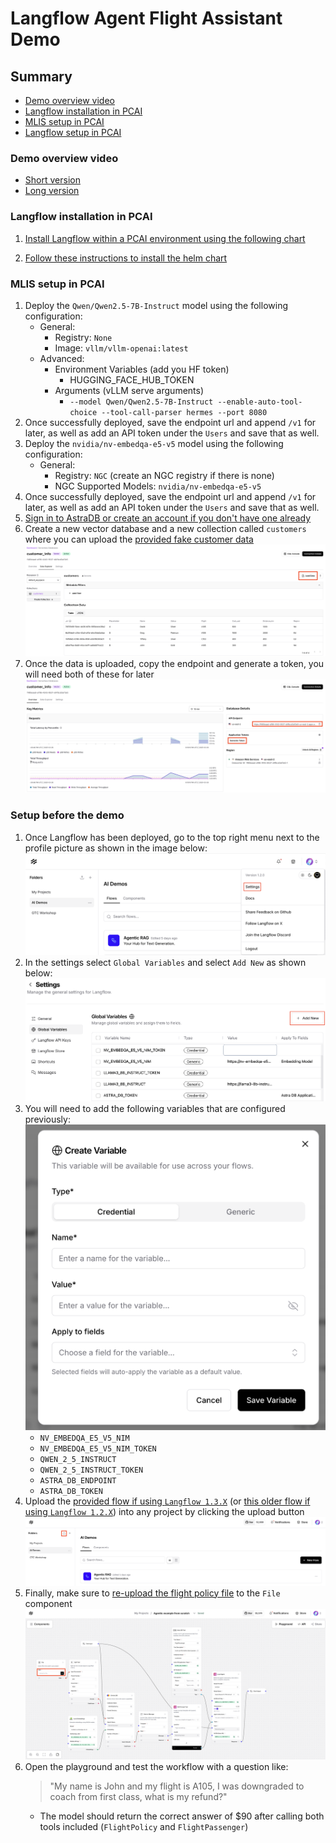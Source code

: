 # Langflow Agent Flight Assistant Demo

## Summary
- [Demo overview video](#demo-overview-video)
- [Langflow installation in PCAI](#langflow-installation-in-pcai)
- [MLIS setup in PCAI](#mlis-setup-in-pcai)
- [Langflow setup in PCAI](#setup-before-the-demo)

### Demo overview video

- [Short version](https://storage.googleapis.com/ai-solution-engineering-videos/public/PCAI%20Demo%20-%20AI%20User%20(Agentic%20Workflow%20with%20OSS%20Langflow).mp4)
- [Long version](https://hpe-my.sharepoint.com/:v:/p/hoang_phan/EUVnjGRr8wJGlCk2Hw5IwOkB8WQ0gpZ5zV9KKUXIHCSl5g?e=uexDHe&nav=eyJyZWZlcnJhbEluZm8iOnsicmVmZXJyYWxBcHAiOiJTdHJlYW1XZWJBcHAiLCJyZWZlcnJhbFZpZXciOiJTaGFyZURpYWxvZy1MaW5rIiwicmVmZXJyYWxBcHBQbGF0Zm9ybSI6IldlYiIsInJlZmVycmFsTW9kZSI6InZpZXcifX0%3D)

### Langflow installation in PCAI

1. [Install Langflow within a PCAI environment using the following chart](https://github.com/ai-solution-eng/frameworks/tree/main/langflow)

2. [Follow these instructions to install the helm chart](https://support.hpe.com/hpesc/public/docDisplay?docId=a00aie16hen_us&docLocale=en_US&page=ManageClusters/importing-applications.html)

### MLIS setup in PCAI

1. Deploy the `Qwen/Qwen2.5-7B-Instruct` model using the following configuration:
    - General:
        - Registry: `None`
        - Image: `vllm/vllm-openai:latest`
    - Advanced:
        - Environment Variables (add you HF token)
            - HUGGING_FACE_HUB_TOKEN
        - Arguments (vLLM serve arguments)
            - `--model Qwen/Qwen2.5-7B-Instruct --enable-auto-tool-choice --tool-call-parser hermes --port 8080`
2. Once successfully deployed, save the endpoint url and append `/v1` for later, as well as add an API token under the `Users` and save that as well.
3. Deploy the `nvidia/nv-embedqa-e5-v5` model using the following configuration:
    - General:
        - Registry: `NGC` (create an NGC registry if there is none)
        - NGC Supported Models: `nvidia/nv-embedqa-e5-v5`
4. Once successfully deployed, save the endpoint url and append `/v1` for later, as well as add an API token under the `Users` and save that as well.
5. [Sign in to AstraDB or create an account if you don't have one already](https://accounts.datastax.com/session-service/v1/login)
6. Create a new vector database and a new collection called `customers` where you can upload the [provided fake customer data](data/fake_customer_info.csv)
![alt text](imgs/dataupload.png)
6. Once the data is uploaded, copy the endpoint and generate a token, you will need both of these for later
![alt text](imgs/astradb.png)

### Setup before the demo

1. Once Langflow has been deployed, go to the top right menu next to the profile picture as shown in the image below:
![alt text](imgs/settings.png)
2. In the settings select `Global Variables` and select `Add New` as shown below:
![alt text](imgs/globalvariables.png)
3. You will need to add the following variables that are configured previously:
    ![alt text](imgs/newvariable.png)
    - `NV_EMBEDQA_E5_V5_NIM`
    - `NV_EMBEDQA_E5_V5_NIM_TOKEN`
    - `QWEN_2_5_INSTRUCT`
    - `QWEN_2_5_INSTRUCT_TOKEN`
    - `ASTRA_DB_ENDPOINT`
    - `ASTRA_DB_TOKEN`
4. Upload the [provided flow if using `Langflow 1.3.X`](langflow-agent-v1-3.json) (or [this older flow if using `Langflow 1.2.X`](langflow-agent-v1-2.json)) into any project by clicking the upload button
![alt text](imgs/flowupload.png)
5. Finally, make sure to [re-upload the flight policy file](data/delta_refund_policy.pdf) to the `File` component
![alt text](imgs/fileupload.png)
6. Open the playground and test the workflow with a question like:
    > "My name is John and my flight is A105, I was downgraded to coach from first class, what is my refund?"
    - The model should return the correct answer of $90 after calling both tools included (`FlightPolicy` and `FlightPassenger`)
